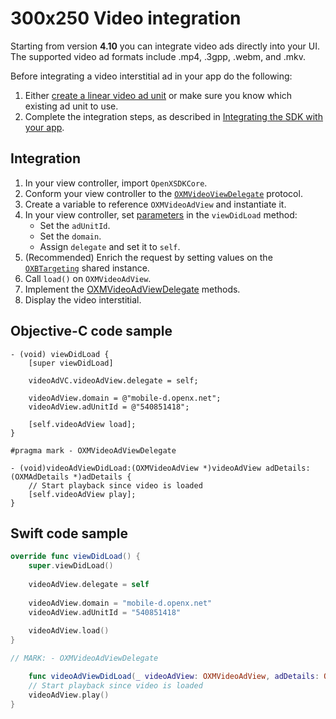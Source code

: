 300x250 Video integration
==============================

Starting from version **4.10** you can integrate video ads directly into your UI. The supported video ad formats include .mp4, .3gpp, .webm, and .mkv.

Before integrating a video interstitial ad in your app do the following:

1.  Either [create a linear video ad unit](https://docs.openx.com/Content/publishers/inventory-adunits-video-linear.html) or make sure you know which existing ad unit to use.
2.  Complete the integration steps, as described in [Integrating the SDK with your app](ios-sdk-integration.md).

Integration
------------------------

1.  In your view controller, import `OpenXSDKCore`.
2.  Conform your view controller to the [`OXMVideoViewDelegate`](ios-sdk-delegates.md#oxminterstitialcontrollerdelegate-protocol) protocol.
3.  Create a variable to reference `OXMVideoAdView` and instantiate it.
4.  In your view controller, set [parameters](ios-sdk-parameters.md) in the `viewDidLoad` method:  
    - Set the `adUnitId`. 
    - Set the `domain`.
    - Assign `delegate` and set it to `self`.
6. (Recommended) Enrich the request by setting values on the [`OXBTargeting`](ios-sdk-parameters.md) shared instance.
6.  Call `load()` on `OXMVideoAdView`.
7.  Implement the [OXMVideoAdViewDelegate](ios-sdk-delegates.md#OXMVideoAdViewDelegate-protocol) methods.
8.  Display the video interstitial.

Objective-C code sample
------------------------------------

``` objc
- (void) viewDidLoad {
    [super viewDidLoad]
        
    videoAdVC.videoAdView.delegate = self;
        
    videoAdView.domain = @"mobile-d.openx.net";
    videoAdView.adUnitId = @"540851418";
        
    [self.videoAdView load];
}

#pragma mark - OXMVideoAdViewDelegate

- (void)videoAdViewDidLoad:(OXMVideoAdView *)videoAdView adDetails:(OXMAdDetails *)adDetails {
    // Start playback since video is loaded
    [self.videoAdView play];
}
```

Swift code sample
----------------------------

``` swift
override func viewDidLoad() {
    super.viewDidLoad()
     
    videoAdView.delegate = self
        
    videoAdView.domain = "mobile-d.openx.net"
    videoAdView.adUnitId = "540851418"
    	
    videoAdView.load()
}

// MARK: - OXMVideoAdViewDelegate

    func videoAdViewDidLoad(_ videoAdView: OXMVideoAdView, adDetails: OXMAdDetails) {
    // Start playback since video is loaded
    videoAdView.play()
}
```
